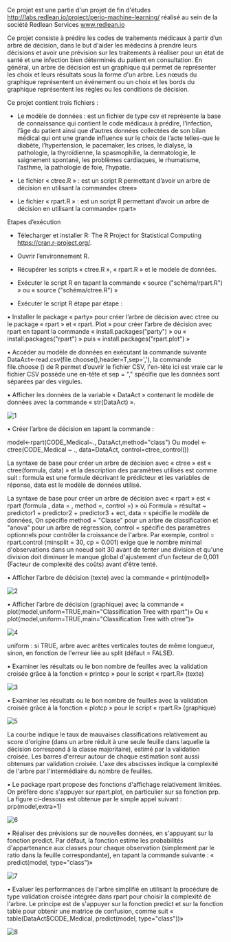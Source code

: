 Ce projet est une partie d'un projet de fin d'études http://labs.redlean.io/project/perio-machine-learning/ réalisé au sein  de la société Redlean Services www.redlean.io

Ce projet consiste à prédire les codes de traitements médicaux à partir d’un arbre de décision, dans le but d'aider les médecins à prendre leurs décisions et avoir une prévision sur les traitements à réaliser pour un état de santé et une infection bien déterminés du patient en consultation.
En général, un arbre de décision est un graphique qui permet de représenter les choix et leurs résultats sous la forme d'un arbre. Les nœuds du graphique représentent un événement ou un choix et les bords du graphique représentent les règles ou les conditions de décision. 

 Ce projet contient trois fichiers :
 
-	Le modèle de données : est un fichier de type csv et représente la  base de connaissance qui contient le code médicaux à prédire, l’infection, l’âge du patient ainsi que d’autres données collectées de son bilan médical qui ont une grande influence sur le choix de l’acte telles-que le diabète, l’hypertension, le pacemaker, les crises, le dialyse, la pathologie, la thyroïdienne, la spasmophilie, la dermatologie, le saignement spontané, les problèmes cardiaques, le rhumatisme, l’asthme, la pathologie de foie, l’hypatie.

-	Le fichier « ctree.R » : est un script R permettant d’avoir un arbre de décision en utilisant la commande« ctree»

-	Le fichier « rpart.R » : est un script R permettant d’avoir un arbre de décision en utilisant  la commande« rpart»

Etapes d’exécution

-	Télecharger et installer R: The R Project for Statistical Computing https://cran.r-project.org/.

-	Ouvrir l’environnement R.

-	Récupérer les scripts « ctree.R », « rpart.R » et le modele de données.

-	Exécuter le script R en tapant la commande « source ("schéma/rpart.R") » ou « source ("schéma/ctree.R") »

-	 Exécuter le script R étape par étape :

•	Installer le package « party» pour créer l’arbre de décision avec ctree ou le package « rpart » et « rpart. Plot » pour créer l’arbre de décision avec rpart en tapant la commande « install.packages("party") » ou « install.packages("rpart") » puis « install.packages("rpart.plot") »

•	Accéder au modèle de données en exécutant la commande suivante DataAct<-read.csv(file.choose(),header=T,sep=','), la commande file.choose () de R permet d’ouvrir le fichier CSV, l'en-tête ici est vraie car le fichier CSV possède une en-tête et sep = "," spécifie que les données sont séparées par des virgules.

•	Afficher les données de la variable « DataAct » contenant le modèle de données avec la commande « str(DataAct) ».

![1](https://user-images.githubusercontent.com/29728117/27640810-1f411204-5c12-11e7-8544-ad08c3571c88.PNG)

•	Créer l’arbre de décision en tapant la commande :

model<-rpart(CODE_Medical~., DataAct,method="class") 
Ou 
model <- ctree(CODE_Medical ~ ., data=DataAct, control=ctree_control())

La syntaxe de base pour créer un arbre de décision avec « ctree » est « ctree(formula, data) » et la description des paramètres utilisés  est comme suit : formula est une formule décrivant le prédicteur et les variables de réponse, data est le modèle de données utilisé.

La syntaxe de base pour créer un arbre de décision avec « rpart » est « rpart (formula , data = , method =, control =) » où Formula = résultat ~ predictor1 + predictor2 + predictor3 + ect, data = spécifie le modèle de données, On spécifie method = "Classe" pour un arbre de classification et "anova" pour un arbre de régression,  control = spécifie des paramètres optionnels pour contrôler la croissance de l'arbre. Par exemple, control = rpart.control (minsplit = 30, cp = 0.001) exige que le nombre minimal d'observations dans un noeud soit 30 avant de tenter une division et qu'une division doit diminuer le manque global d'ajustement d'un facteur de 0,001 (Facteur de complexité des coûts) avant d'être tenté.

•	Afficher l’arbre de décision (texte) avec la commande « print(model)»

![2](https://user-images.githubusercontent.com/29728117/27641152-f7b8238e-5c12-11e7-872b-8adf66df7032.PNG)

•	Afficher l’arbre de décision (graphique) avec la commande « plot(model,uniform=TRUE,main="Classification Tree with rpart")»
Ou « plot(model,uniform=TRUE,main="Classification Tree with ctree")»

![4](https://user-images.githubusercontent.com/29728117/27641401-986b40b8-5c13-11e7-8b12-60ec601eb4d4.PNG)

uniform : si TRUE, arbre avec arêtes verticales toutes de même longueur, sinon, en fonction de l'erreur liée au split (défaut = FALSE).

•	Examiner les résultats ou le bon nombre de feuilles avec la validation croisée grâce à la fonction « printcp »  pour le script « rpart.R» (texte)

![3](https://user-images.githubusercontent.com/29728117/27641552-1db49c74-5c14-11e7-804f-72e660d7a2d9.png)

•	Examiner les résultats ou le bon nombre de feuilles avec la validation croisée grâce à la fonction « plotcp »  pour le script « rpart.R» (graphique)

![5](https://user-images.githubusercontent.com/29728117/27641670-73c78a9a-5c14-11e7-9be0-2c4654ee758a.PNG)

La courbe indique le taux de mauvaises classifications relativement au score d'origine (dans un arbre réduit à une seule feuille dans laquelle la décision correspond à la classe majoritaire), estimé par la validation croisée. Les barres d'erreur autour de chaque estimation sont aussi obtenues par validation croisée. L'axe des abscisses indique la complexité de l'arbre par l'intermédiaire du nombre de feuilles.

•	Le package rpart propose des fonctions d'affichage relativement limitées. On préfère donc s'appuyer sur rpart.plot, en particulier sur sa fonction prp. La figure ci-dessous est obtenue par le simple appel suivant : prp(model,extra=1)

![6](https://user-images.githubusercontent.com/29728117/27641739-a8095428-5c14-11e7-88f6-cfcf5a49e938.PNG)

•	Réaliser des prévisions sur de nouvelles données, en s'appuyant sur la fonction predict. Par défaut, la fonction estime les probabilités d'appartenance aux classes pour chaque observation (simplement par le ratio dans la feuille correspondante), en tapant la commande suivante : « predict(model, type="class")»

![7](https://user-images.githubusercontent.com/29728117/27641790-d5738546-5c14-11e7-954c-ce67b3b7c9d0.PNG)

•	Evaluer les performances de l'arbre simplifié en utilisant la procédure de type validation croisée intégrée dans rpart pour choisir la complexité de l'arbre. Le principe est de s'appuyer sur la fonction predict et sur la fonction table pour obtenir une matrice de confusion, comme suit « table(DataAct$CODE_Medical, predict(model, type="class"))»

![8](https://user-images.githubusercontent.com/29728117/27641843-f52f1bb6-5c14-11e7-9fe7-226f3ac62615.PNG)
